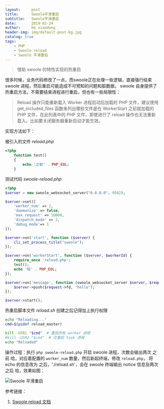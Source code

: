 ```yaml
---
layout:     post
title:      Swoole平滑重启
subtitle:   Swoole平滑重启
date:       2019-02-24
author:     he xiaodong
header-img: img/default-post-bg.jpg
catalog: true
tags:
    - PHP
    - Swoole reload
    - Swoole 平滑重启
---
```


> 借助 swoole 的特性实现的热重启

很多时候，业务代码修改了一点，而swoole正在处理一些逻辑，直接强行结束 swoole 进程，然后重启可能造成不可预知的问题和脏数据，
swoole 自身提供了热重启方法，不需要结束进程进行重启，但也有一些局限性：
> Reload 操作只能重新载入 Worker 进程启动后加载的 PHP 文件，建议使用get_included_files 函数来列出哪些文件是在 WorkerStart 之前就加载的 PHP 文件，在此列表中的 PHP 文件，即使进行了 reload 操作也无法重新载入。比如要关闭服务器重新启动才能生效。

实现方法如下：

被引入的文件  *reload.php*

```php
<?php
    function test()
    {
        echo '之前' . PHP_EOL;
    }
```

测试代码 *swoole-reload.php*

```php
<?php
$server = new swoole_websocket_server("0.0.0.0", 9502);

$server->set([
    'worker_num' => 2,
    'daemonize' => false,
    'max_request' => 10000,
    'dispatch_mode' => 2,
    'debug_mode'=> 1
]);

$server->on('start', function ($server) {
    cli_set_process_title("swoole");
});

$server->on('workerStart', function ($server, $workerId) {
    require_once 'reload.php';
    test();
    echo '哈' . PHP_EOL;
});

$server->on('message', function (swoole_websocket_server $server, $request) {
    $server->push($request->fd, "hello");
});

$server->start();

```

热重启脚本文件  *reload.sh*  创建之后记得加上执行权限

```sh
echo "Reloading..."
cmd=$(pidof reload_master)

kill -USR1 "$cmd"  # 重启所有 worker 进程
#kill -USR2 "$cmd"  # 仅重启 task 进程
echo "Reloaded"
```

操作过程：执行 `php swoole-reload.php` 开启 swoole 进程，次数会输出两次 之前 哈，对应着配置的 `worker_num` 数量，然后新起终端，修改 `reload.php`， 将 echo 的信息改为 之后，'./reload.sh'，会在 swoole 终端输出 notice 信息及两次 之后 哈，效果如图：

![Swoole 平滑重启](https://alpha2016.github.io/img/2019-02-25-swoole-reload-demo.jpg "Swoole 热重启")

参考链接：
1. [Swoole reload 文档](https://wiki.swoole.com/wiki/page/p-server/reload.html "Swoole reload 文档")
